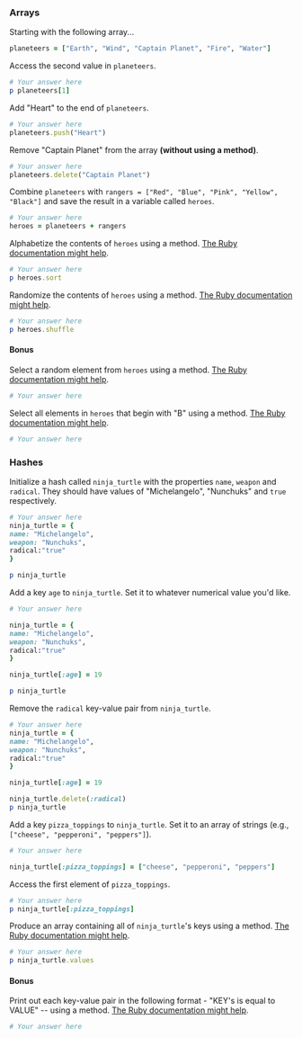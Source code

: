 ### Arrays

Starting with the following array...

```rb
planeteers = ["Earth", "Wind", "Captain Planet", "Fire", "Water"]
```

Access the second value in `planeteers`.

```rb
# Your answer here
p planeteers[1]
```

Add "Heart" to the end of `planeteers`.

```rb
# Your answer here
planeteers.push("Heart")

```

Remove "Captain Planet" from the array **(without using a method)**.

```rb
# Your answer here
planeteers.delete("Captain Planet")
```

Combine `planeteers` with `rangers = ["Red", "Blue", "Pink", "Yellow", "Black"]` and save the result in a variable called `heroes`.

```rb
# Your answer here
heroes = planeteers + rangers
```

Alphabetize the contents of `heroes` using a method. [The Ruby documentation might help](http://ruby-doc.org/core-2.6.1/Array.html).

```rb
# Your answer here
p heroes.sort
```

Randomize the contents of `heroes` using a method. [The Ruby documentation might help](http://ruby-doc.org/core-2.6.1/Array.html).

```rb
# Your answer here
p heroes.shuffle
```

#### Bonus

Select a random element from `heroes` using a method. [The Ruby documentation might help](http://ruby-doc.org/core-2.6.1/Array.html).

```rb
# Your answer here
```

Select all elements in `heroes` that begin with "B" using a method. [The Ruby documentation might help](http://ruby-doc.org/core-2.6.1/Array.html).

```rb
# Your answer here
```

### Hashes

Initialize a hash called `ninja_turtle` with the properties `name`, `weapon` and `radical`. They should have values of "Michelangelo", "Nunchuks" and `true` respectively.

```rb
# Your answer here
ninja_turtle = {
name: "Michelangelo",
weapon: "Nunchuks",
radical:"true"
}

p ninja_turtle
```

Add a key `age` to `ninja_turtle`. Set it to whatever numerical value you'd like.

```rb
# Your answer here

ninja_turtle = {
name: "Michelangelo",
weapon: "Nunchuks",
radical:"true"
}

ninja_turtle[:age] = 19

p ninja_turtle
```

Remove the `radical` key-value pair from `ninja_turtle`.

```rb
# Your answer here
ninja_turtle = {
name: "Michelangelo",
weapon: "Nunchuks",
radical:"true"
}

ninja_turtle[:age] = 19

ninja_turtle.delete(:radical)
p ninja_turtle
```

Add a key `pizza_toppings` to `ninja_turtle`. Set it to an array of strings (e.g., `["cheese", "pepperoni", "peppers"]`).

```rb
# Your answer here

ninja_turtle[:pizza_toppings] = ["cheese", "pepperoni", "peppers"]


```

Access the first element of `pizza_toppings`.

```rb
# Your answer here
p ninja_turtle[:pizza_toppings]

```

Produce an array containing all of `ninja_turtle`'s keys using a method. [The Ruby documentation might help](http://ruby-doc.org/core-1.9.3/Hash.html).

```rb
# Your answer here
p ninja_turtle.values
```

#### Bonus

Print out each key-value pair in the following format - "KEY's is equal to VALUE" -- using a method. [The Ruby documentation might help](http://ruby-doc.org/core-1.9.3/Hash.html).

```rb
# Your answer here

```
